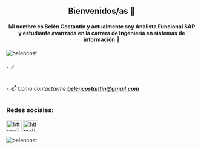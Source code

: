 <h2 align="center">Bienvenidos/as 👋 </h2>
<h4 align="center">Mi nombre es Belén Costantín y actualmente soy Analista Funcional SAP y estudiante avanzada en la carrera de Ingeniería en sistemas de información 🚀</h4>

<p align="left"> <img src="https://komarev.com/ghpvc/?username=belencost&label=Profile%20views&color=0e75b6&style=flat" alt="belencost" /> </p>

###### - ⚡ 

###### - 📫 Como contactarme **belencostantin@gmail.com**

<h3 align="left">Redes sociales:</h3>
<p align="left">
<a href="https://linkedin.com/in/https://www.linkedin.com/in/belencostantin/" target="blank"><img align="center" src="https://raw.githubusercontent.com/rahuldkjain/github-profile-readme-generator/master/src/images/icons/Social/linked-in-alt.svg" alt="https://www.linkedin.com/in/belencostantin/" height="30" width="40" /></a>
<a href="https://instagram.com/https://www.instagram.com/belen_cost/" target="blank"><img align="center" src="https://raw.githubusercontent.com/rahuldkjain/github-profile-readme-generator/master/src/images/icons/Social/instagram.svg" alt="https://www.instagram.com/belen_cost/" height="30" width="40" /></a>
</p>

<p><img align="center" src="https://github-readme-stats.vercel.app/api/top-langs?username=belencost&show_icons=true&locale=en&layout=compact" alt="belencost" /></p>
